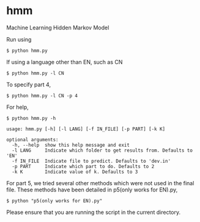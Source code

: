 # hmm
Machine Learning Hidden Markov Model

Run using
```terminal
$ python hmm.py
```

If using a language other than EN, such as CN
```terminal
$ python hmm.py -l CN
```

To specify part 4, 
```terminal
$ python hmm.py -l CN -p 4
```

For help, 
```terminal
$ python hmm.py -h

usage: hmm.py [-h] [-l LANG] [-f IN_FILE] [-p PART] [-k K]

optional arguments:
  -h, --help  show this help message and exit
  -l LANG     Indicate which folder to get results from. Defaults to 'EN'
  -f IN_FILE  Indicate file to predict. Defaults to 'dev.in'
  -p PART     Indicate which part to do. Defaults to 2
  -k K        Indicate value of k. Defaults to 3
```

For part 5, we tried several other methods which were not used in the final file. These methods have been detailed in p5(only works for EN).py, 
```terminal
$ python "p5(only works for EN).py"
```

Please ensure that you are running the script in the current directory. 